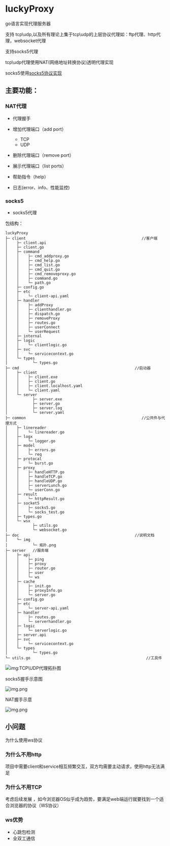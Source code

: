 # luckyProxy
go语言实现代理服务器

支持 tcp\udp,以及所有理论上集于tcp\udp的上层协议代理如：ftp代理、http代理，websocket代理

支持socks5代理

tcp\udp代理使用NAT(网络地址转换协议)透明代理实现

socks5使用[socks5协议实现](https://datatracker.ietf.org/doc/html/rfc1928)

## 主要功能：

### NAT代理 

- 代理握手
- 增加代理端口（add port）

  - TCP
  - UDP

- 删除代理端口（remove port）
- 展示代理端口（list ports）
- 帮助指令（help）
- 日志(error、info、性能监控)

### socks5

- socks5代理


包结构：
```
luckyProxy
├─ client                                                   //客户端
│    ├─ client.api
│    ├─ client.go
│    ├─ command
│    │    ├─ cmd_addproxy.go
│    │    ├─ cmd_help.go
│    │    ├─ cmd_list.go
│    │    ├─ cmd_quit.go
│    │    ├─ cmd_removeproxy.go
│    │    ├─ command.go
│    │    └─ path.go
│    ├─ config.go
│    ├─ etc
│    │    └─ client-api.yaml
│    ├─ handler
│    │    ├─ addProxy
│    │    ├─ clienthandler.go
│    │    ├─ dispatch.go
│    │    ├─ removeProxy
│    │    ├─ routes.go
│    │    ├─ userConnect
│    │    └─ userRequest
│    ├─ internal
│    ├─ logic
│    │    └─ clientlogic.go
│    ├─ svc
│    │    └─ servicecontext.go
│    └─ types
│           └─ types.go
├─ cmd                                                   //启动器
│    ├─ client
│    │    ├─ client.exe
│    │    ├─ client.go
│    │    ├─ client.localhost.yaml
│    │    └─ client.yaml
│    └─ server
│           ├─ server.exe
│           ├─ server.go
│           ├─ server.log
│           └─ server.yaml
├─ common                                                   //公共件与代理方式
│    ├─ linereader
│    │    └─ linereader.go
│    ├─ logx
│    │    └─ logger.go
│    ├─ model
│    │    ├─ errors.go
│    │    └─ req
│    ├─ protocal
│    │    └─ burst.go
│    ├─ proxy
│    │    ├─ handleHTTP.go
│    │    ├─ handleTCP.go
│    │    ├─ handleUDP.go
│    │    ├─ serverLunch.go
│    │    └─ userConn.go
│    ├─ result
│    │    └─ httpResult.go
│    ├─ socket5
│    │    ├─ socks5.go
│    │    └─ socks_test.go
│    ├─ types.go
│    └─ wsx
│           ├─ utils.go
│           └─ websocket.go
├─ doc                                                   //说明文档
│    └─ img
│           └─ 拓扑.png
├─ server   //服务端
│    ├─ api
│    │    ├─ ping
│    │    ├─ proxy
│    │    ├─ router.go  
│    │    ├─ user
│    │    └─ ws
│    ├─ cache
│    │    ├─ init.go
│    │    ├─ proxyInfo.go
│    │    └─ server.go
│    ├─ config.go
│    ├─ etc
│    │    └─ server-api.yaml
│    ├─ handler
│    │    ├─ routes.go
│    │    └─ serverhandler.go
│    ├─ logic
│    │    └─ serverlogic.go
│    ├─ server.api
│    ├─ svc
│    │    └─ servicecontext.go
│    └─ types
│           └─ types.go
└─ utils.go                                                   //工具件
```

 ![img:TCP\UDP代理拓扑图](doc/img/topology.png)

socks5握手示意图

![img.png](./doc/img/socks5.jpeg)

NAT握手示意

![img.png](./doc/img/proxy.png)

## 小问题

为什么使用ws协议

### 为什么不用http

项目中需要client和service相互频繁交互，双方均需要主动请求，使用http无法满足

### 为什么不用TCP

考虑后续发展 ，如今浏览器OS似乎成为趋势，要满足web端运行就要找到一个适合浏览器的协议（WS协议）

### ws优势

- 心跳包检测
- 全双工通信
